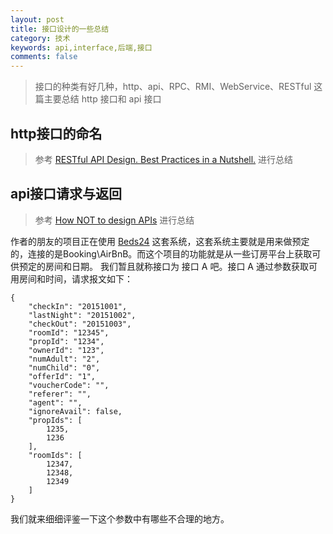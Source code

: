 ```yaml
---
layout: post
title: 接口设计的一些总结
category: 技术
keywords: api,interface,后端,接口
comments: false
---
```


> 接口的种类有好几种，http、api、RPC、RMI、WebService、RESTful
> 这篇主要总结 http 接口和 api 接口

## http接口的命名
> 参考 [RESTful API Design. Best Practices in a Nutshell.](https://blog.philipphauer.de/restful-api-design-best-practices/) 进行总结

## api接口请求与返回
> 参考 [How NOT to design APIs](https://blog.usejournal.com/how-not-to-design-restful-apis-fb4892d9057a) 进行总结

作者的朋友的项目正在使用 [Beds24](http://beds24.com/) 这套系统，这套系统主要就是用来做预定的，连接的是Booking\AirBnB。而这个项目的功能就是从一些订房平台上获取可供预定的房间和日期。
我们暂且就称接口为 接口 A 吧。接口 A 通过参数获取可用房间和时间，请求报文如下：
```
{
    "checkIn": "20151001",
    "lastNight": "20151002",
    "checkOut": "20151003",
    "roomId": "12345",
    "propId": "1234",
    "ownerId": "123",
    "numAdult": "2",
    "numChild": "0",
    "offerId": "1",
    "voucherCode": "",
    "referer": "",
    "agent": "",
    "ignoreAvail": false,
    "propIds": [
        1235,
        1236
    ],
    "roomIds": [
        12347,
        12348,
        12349
    ]
}
```
我们就来细细评鉴一下这个参数中有哪些不合理的地方。